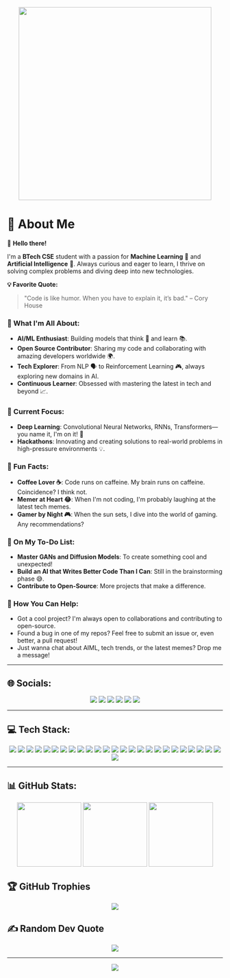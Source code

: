<div align="center">
  <img height="450" src="https://media.giphy.com/media/o2KLYPem407CM/giphy.gif?cid=790b7611kz7pl1mlt5r44cw6yvxpcjr8l9oh17kdrp8j4u5v&ep=v1_gifs_search&rid=giphy.gif&ct=g" />
</div>

<h1>💫 About Me</h1>

<p>👋 <strong>Hello there!</strong></p>
<p>I'm a <strong>BTech CSE</strong> student with a passion for <strong>Machine Learning</strong> 🤖 and <strong>Artificial Intelligence</strong> 🧠. Always curious and eager to learn, I thrive on solving complex problems and diving deep into new technologies.</p>

<p><strong>💡 Favorite Quote:</strong></p>
<blockquote>
  "Code is like humor. When you have to explain it, it’s bad." – Cory House
</blockquote>

<h3>🎯 What I'm All About:</h3>
<ul>
  <li><strong>AI/ML Enthusiast</strong>: Building models that think 🤔 and learn 📚.</li>
  <li><strong>Open Source Contributor</strong>: Sharing my code and collaborating with amazing developers worldwide 🌍.</li>
  <li><strong>Tech Explorer</strong>: From NLP 🗣️ to Reinforcement Learning 🎮, always exploring new domains in AI.</li>
  <li><strong>Continuous Learner</strong>: Obsessed with mastering the latest in tech and beyond 📈.</li>
</ul>

<h3>🔭 Current Focus:</h3>
<ul>
  <li><strong>Deep Learning</strong>: Convolutional Neural Networks, RNNs, Transformers—you name it, I'm on it! 🚀</li>
  <li><strong>Hackathons</strong>: Innovating and creating solutions to real-world problems in high-pressure environments 💡.</li>
</ul>

<h3>🌟 Fun Facts:</h3>
<ul>
  <li><strong>Coffee Lover ☕</strong>: Code runs on caffeine. My brain runs on caffeine. Coincidence? I think not.</li>
  <li><strong>Memer at Heart 😂</strong>: When I'm not coding, I'm probably laughing at the latest tech memes.</li>
  <li><strong>Gamer by Night 🎮</strong>: When the sun sets, I dive into the world of gaming. Any recommendations?</li>
</ul>

<h3>🎯 On My To-Do List:</h3>
<ul>
  <li><strong>Master GANs and Diffusion Models</strong>: To create something cool and unexpected!</li>
  <li><strong>Build an AI that Writes Better Code Than I Can</strong>: Still in the brainstorming phase 😅.</li>
  <li><strong>Contribute to Open-Source</strong>: More projects that make a difference.</li>
</ul>

<h3>🤝 How You Can Help:</h3>
<ul>
  <li>Got a cool project? I'm always open to collaborations and contributing to open-source.</li>
  <li>Found a bug in one of my repos? Feel free to submit an issue or, even better, a pull request!</li>
  <li>Just wanna chat about AIML, tech trends, or the latest memes? Drop me a message!</li>
</ul>

<hr>

<h2>🌐 Socials:</h2>

<div align="center">
  <a href="https://instagram.com/apoorv.24"><img src="https://img.shields.io/badge/Instagram-%23E4405F.svg?style=for-the-badge&logo=Instagram&logoColor=white"></a> 
  <a href="https://linkedin.com/in/apoorvpatidar24"><img src="https://img.shields.io/badge/LinkedIn-%230077B5.svg?style=for-the-badge&logo=linkedin&logoColor=white"></a>
  <a href="mailto:apoorvpatidar.ap24@gmail.com"><img src="https://img.shields.io/badge/Gmail-D14836?style=for-the-badge&logo=gmail&logoColor=white"></a>
  <a href="https://www.kaggle.com/ApoorvPatidar24"><img src="https://img.shields.io/badge/Kaggle-20BEFF?style=for-the-badge&logo=kaggle&logoColor=white"></a>
  <a href="https://codeforces.com/profile/Apoorv24"><img src="https://img.shields.io/badge/Codeforces-1F8ACB?style=for-the-badge&logo=codeforces&logoColor=white"></a>
  <a href="https://leetcode.com/ApoorvPatidar"><img src="https://img.shields.io/badge/LeetCode-FFA116?style=for-the-badge&logo=leetcode&logoColor=white"></a>
</div>

<hr>

<h2>💻 Tech Stack:</h2>

<div align="center">
  <img src="https://img.shields.io/badge/c++-%2300599C.svg?style=flat-square&logo=c%2B%2B&logoColor=white" />
  <img src="https://img.shields.io/badge/python-3670A0?style=flat-square&logo=python&logoColor=ffdd54" />
  <img src="https://img.shields.io/badge/Java-%23ED8B00.svg?style=flat-square&logo=openjdk&logoColor=white" />
  <img src="https://img.shields.io/badge/javascript-%23323330.svg?style=flat-square&logo=javascript&logoColor=%23F7DF1E" />
  <img src="https://img.shields.io/badge/html5-%23E34F26.svg?style=flat-square&logo=html5&logoColor=white" />
  <img src="https://img.shields.io/badge/css3-%231572B6.svg?style=flat-square&logo=css3&logoColor=white" />
  <img src="https://img.shields.io/badge/Swift-F54A2A?style=flat-square&logo=swift&logoColor=white" />
  <img src="https://img.shields.io/badge/Flask-%23000.svg?style=flat-square&logo=flask&logoColor=white" />
  <img src="https://img.shields.io/badge/FastAPI-009688?style=flat-square&logo=fastapi&logoColor=white" />
  <img src="https://img.shields.io/badge/Streamlit-FF4B4B?style=flat-square&logo=streamlit&logoColor=white" />
  <img src="https://img.shields.io/badge/OpenCV-%23white.svg?style=flat-square&logo=opencv&logoColor=white" />
  <img src="https://img.shields.io/badge/TensorFlow-%23FF6F00.svg?style=flat-square&logo=TensorFlow&logoColor=white" />
  <img src="https://img.shields.io/badge/PyTorch-%23EE4C2C.svg?style=flat-square&logo=PyTorch&logoColor=white" />
  <img src="https://img.shields.io/badge/Keras-%23D00000.svg?style=flat-square&logo=Keras&logoColor=white" />
  <img src="https://img.shields.io/badge/scikit--learn-%23F7931E.svg?style=flat-square&logo=scikit-learn&logoColor=white" />
  <img src="https://img.shields.io/badge/numpy-%23013243.svg?style=flat-square&logo=numpy&logoColor=white" />
  <img src="https://img.shields.io/badge/pandas-%23150458.svg?style=flat-square&logo=pandas&logoColor=white" />
  <img src="https://img.shields.io/badge/SciPy-%230C55A5.svg?style=flat-square&logo=scipy&logoColor=%white" />
  <img src="https://img.shields.io/badge/Plotly-%233F4F75.svg?style=flat-square&logo=plotly&logoColor=white" />
  <img src="https://img.shields.io/badge/Matplotlib-%23ffffff.svg?style=flat-square&logo=Matplotlib&logoColor=black" />
  <img src="https://img.shields.io/badge/Node.js-6DA55F?style=flat-square&logo=node.js&logoColor=white" />
  <img src="https://img.shields.io/badge/MongoDB-%234ea94b.svg?style=flat-square&logo=mongodb&logoColor=white" />
  <img src="https://img.shields.io/badge/MySQL-4479A1.svg?style=flat-square&logo=mysql&logoColor=white" />
  <img src="https://img.shields.io/badge/Postgres-%23316192.svg?style=flat-square&logo=postgresql&logoColor=white" />
<!--   <img src="https://img.shields.io/badge/sqlite-%2307405e.svg?style=flat-square&logo=sqlite&logoColor=white" /> -->
<!--   <img src="https://img.shields.io/badge/AWS-%23232F3E.svg?style=flat-square&logo=amazon-aws&logoColor=white" /> -->
<!--   <img src="https://img.shields.io/badge/Firebase-%23039BE5.svg?style=flat-square&logo=firebase" /> -->
<!--   <img src="https://img.shields.io/badge/heroku-%23430098.svg?style=flat-square&logo=heroku&logoColor=white" /> -->
  <img src="https://img.shields.io/badge/Git-%23F05033.svg?style=flat-square&logo=git&logoColor=white" />
  <img src="https://img.shields.io/badge/GitHub-%23121011.svg?style=flat-square&logo=github&logoColor=white" />
<!--   <img src="https://img.shields.io/badge/Bitbucket-%230047B3.svg?style=flat-square&logo=bitbucket&logoColor=white" /> -->
</div>

<hr>

<h2>📊 GitHub Stats:</h2>

<div align="center">
  <img src="https://github-readme-stats.vercel.app/api?username=ApoorvPatidar&theme=gotham&hide_border=false&include_all_commits=false&count_private=false" height="150" />
  <img src="https://github-readme-streak-stats.herokuapp.com/?user=ApoorvPatidar&theme=gotham&hide_border=false" height="150" />
  <img src="https://github-readme-stats.vercel.app/api/top-langs/?username=ApoorvPatidar&theme=gotham&hide_border=false&include_all_commits=false&count_private=false&layout=compact" height="150" />
</div>

<h2>🏆 GitHub Trophies</h2>

<div align="center">
  <img src="https://github-profile-trophy.vercel.app/?username=ApoorvPatidar&theme=radical&no-frame=false&no-bg=true&margin-w=4" />
</div>

<h2>✍️ Random Dev Quote</h2>

<div align="center">
  <img src="https://quotes-github-readme.vercel.app/api?type=horizontal&theme=dark" />
</div>

<hr>

<div align="center">
  <a href="https://visitcount.itsvg.in">
    <img src="https://visitcount.itsvg.in/api?id=ApoorvPatidar&icon=2&color=12" />
  </a>
</div>
